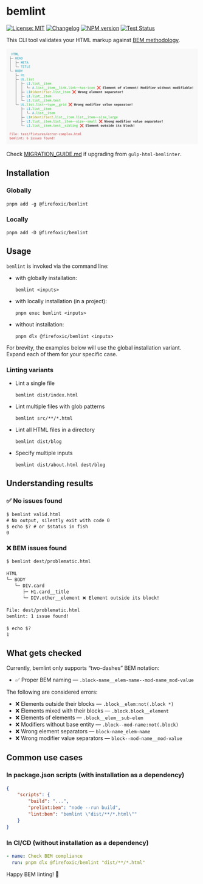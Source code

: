 # bemlint

[![License: MIT][license-image]][license-url]
[![Changelog][changelog-image]][changelog-url]
[![NPM version][npm-image]][npm-url]
[![Test Status][test-image]][test-url]

This CLI tool validates your HTML markup against [BEM methodology](https://en.bem.info/methodology).

<picture>
	<source srcset="https://raw.githubusercontent.com/firefoxic/bemlint/main/example/dark.webp" media="(prefers-color-scheme: dark)">
	<img src="https://raw.githubusercontent.com/firefoxic/bemlint/main/example/light.webp" alt="Example of html tree view output to the terminal indicating inconsistencies with the BEM methodology.">
</picture>

Check [MIGRATION_GUIDE.md](MIGRATION_GUIDE.md) if upgrading from `gulp-html-bemlinter`.

## Installation

### Globally

```shell
pnpm add -g @firefoxic/bemlint
```

### Locally

```shell
pnpm add -D @firefoxic/bemlint
```

## Usage

`bemlint` is invoked via the command line:

- with globally installation:

	```shell
	bemlint <inputs>
	```

- with locally installation (in a project):

	```shell
	pnpm exec bemlint <inputs>
	```

- without installation:

	```shell
	pnpm dlx @firefoxic/bemlint <inputs>
	```

For brevity, the examples below will use the global installation variant. Expand each of them for your specific case.

### Linting variants

- Lint a single file

	```shell
	bemlint dist/index.html
	```

- Lint multiple files with glob patterns

	```shell
	bemlint src/**/*.html
	```

- Lint all HTML files in a directory

	```shell
	bemlint dist/blog
	```

- Specify multiple inputs

	```shell
	bemlint dist/about.html dest/blog
	```

## Understanding results

### ✅ No issues found

```shell
$ bemlint valid.html
# No output, silently exit with code 0
$ echo $? # or $status in fish
0
```

### ❌ BEM issues found

```shell
$ bemlint dest/problematic.html

HTML
└─ BODY
   └─ DIV.card
      ├─ H1.card__title
      └─ DIV.other__element ❌ Element outside its block!

File: dest/problematic.html
bemlint: 1 issue found!

$ echo $?
1
```

## What gets checked

Currently, bemlint only supports “two-dashes” BEM notation:

- ✅ Proper BEM naming — `.block-name__elem-name--mod-name_mod-value`

The following are considered errors:

- ❌ Elements outside their blocks — `.block__elem:not(.block *)`
- ❌ Elements mixed with their blocks — `.block.block__element`
- ❌ Elements of elements — `.block__elem__sub-elem`
- ❌ Modifiers without base entity — `.block--mod-name:not(.block)`
- ❌ Wrong element separators — `block-name_elem-name`
- ❌ Wrong modifier value separators — `block--mod-name__mod-value`

## Common use cases

### In package.json scripts (with installation as a dependency)

```json
{
	"scripts": {
		"build": "...",
		"prelint:bem": "node --run build",
		"lint:bem": "bemlint \"dist/**/*.html\""
	}
}
```

### In CI/CD (without installation as a dependency)

```yaml
- name: Check BEM compliance
  run: pnpm dlx @firefoxic/bemlint "dist/**/*.html"
```

Happy BEM linting! 🎉

[license-url]: https://github.com/firefoxic/bemlint/blob/main/LICENSE.md
[license-image]: https://img.shields.io/badge/License-MIT-limegreen.svg

[changelog-url]: https://github.com/firefoxic/bemlint/blob/main/CHANGELOG.md
[changelog-image]: https://img.shields.io/badge/CHANGELOG-md-limegreen

[npm-url]: https://npmjs.com/package/@firefoxic/bemlint
[npm-image]: https://img.shields.io/npm/v/%40firefoxic%2Fbemlint?logo=npm&color=limegreen

[test-url]: https://github.com/firefoxic/bemlint/actions
[test-image]: https://github.com/firefoxic/bemlint/actions/workflows/test.yaml/badge.svg?branch=main
